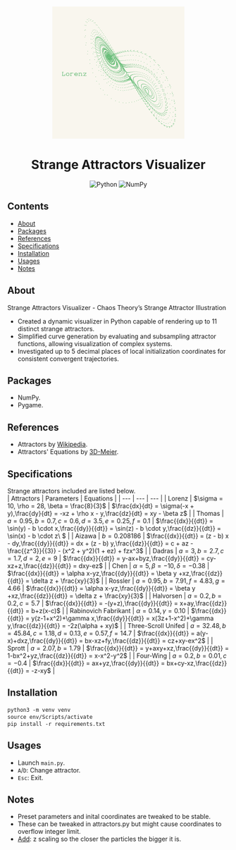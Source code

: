 
<div align="center">


<img src="./thumbnail.png" width="300">

# Strange Attractors Visualizer

![Python](https://img.shields.io/badge/python-3670A0?style=for-the-badge&logo=python&logoColor=ffdd54)
![NumPy](https://img.shields.io/badge/numpy-%23013243.svg?style=for-the-badge&logo=numpy&logoColor=white)

</div> 

## Contents
* [About](#about)
* [Packages](#packages)
* [References](#references)
* [Specifications](#specifications)
* [Installation](#installation)
* [Usages](#usages)
* [Notes](#notes)

<a name="about"></a>
## About
Strange Attractors Visualizer - Chaos Theory’s Strange Attractor Illustration	
- Created a dynamic visualizer in Python capable of rendering up to 11 distinct strange attractors.
- Simplified curve generation by evaluating and subsampling attractor functions, allowing visualization of complex systems.
- Investigated up to 5 decimal places of local initialization coordinates for consistent convergent trajectories. 


<a name="packages"></a>
## Packages
- NumPy.
- Pygame.
  
<a name="references"></a>
## References
- Attractors by [Wikipedia](https://en.wikipedia.org/wiki/Attractor).  
- Attractors' Equations by [3D-Meier](http://www.3d-meier.de/tut19/Seite0.html).
  
<a name="specifications"></a>
## Specifications
Strange attractors included are listed below.  
| Attractors | Parameters | Equations | 
| --- | --- | --- |
| Lorenz | $\sigma = 10, \rho = 28, \beta = \frac{8}{3}$ | $\frac{dx}{dt} = \sigma(-x + y),\frac{dy}{dt} = -xz + \rho x - y,\frac{dz}{dt} = xy - \beta z$ | 
| Thomas | $a = 0.95, b = 0.7, c = 0.6, d = 3.5, e = 0.25, f = 0.1$ | $\frac{{dx}}{{dt}} = \sin(y) - b \cdot x,\frac{{dy}}{{dt}} = \sin(z) - b \cdot y,\frac{{dz}}{{dt}} = \sin(x) - b \cdot z\ $ |
| Aizawa | $b = 0.208186$ | $\frac{{dx}}{{dt}} = (z - b) x - dy,\frac{{dy}}{{dt}} = dx + (z - b) y,\frac{{dz}}{{dt}} = c + az - \frac{{z^3}}{{3}} - (x^2 + y^2)(1 + ez) + fzx^3$ |
| Dadras | $a = 3, b = 2.7, c = 1.7, d = 2, e = 9$ | $\frac{{dx}}{{dt}} = y-ax+byz,\frac{{dy}}{{dt}} = cy-xz+z,\frac{{dz}}{{dt}} = dxy-ez$ |
| Chen | $\alpha = 5, \beta = -10, \delta=-0.38$ | $\frac{{dx}}{{dt}} = \alpha x-yz,\frac{{dy}}{{dt}} = \beta y +xz,\frac{{dz}}{{dt}} = \delta z + \frac{xy}{3}$ |
| Rossler | $a=0.95, b=7.91,f=4.83,g=4.66$ | $\frac{{dx}}{{dt}} = \alpha x-yz,\frac{{dy}}{{dt}} = \beta y +xz,\frac{{dz}}{{dt}} = \delta z + \frac{xy}{3}$ |
| Halvorsen | $a=0.2, b=0.2, c=5.7$ | $\frac{{dx}}{{dt}} = -(y+z),\frac{{dy}}{{dt}} = x+ay,\frac{{dz}}{{dt}} = b+z(x-c)$ |
| Rabinovich Fabrikant | $\alpha = 0.14,\gamma=0.10$ | $\frac{{dx}}{{dt}} = y(z-1+x^2)+\gamma x,\frac{{dy}}{{dt}} = x(3z+1-x^2)+\gamma y,\frac{{dz}}{{dt}} = -2z(\alpha + xy)$ |
| Three-Scroll Unifed | $a=32.48,b=45.84,c=1.18,d=0.13,e=0.57,f=14.7$ | $\frac{{dx}}{{dt}} = a(y-x)+dxz,\frac{{dy}}{{dt}} = bx-xz+fy,\frac{{dz}}{{dt}} = cz+xy-ex^2$ |
| Sprott | $a=2.07,b=1.79$ | $\frac{{dx}}{{dt}} = y+axy+xz,\frac{{dy}}{{dt}} = 1-bx^2+yz,\frac{{dz}}{{dt}} = x-x^2-y^2$ |
| Four-Wing | $a=0.2, b=0.01, c=-0.4$ | $\frac{{dx}}{{dt}} = ax+yz,\frac{{dy}}{{dt}} = bx+cy-xz,\frac{{dz}}{{dt}} = -z-xy$ |


<a name="installation"></a>
## Installation
```
python3 -m venv venv
source env/Scripts/activate
pip install -r requirements.txt
```  

<a name="usages"></a>
## Usages
- Launch ```main.py```.
- ```A```/```D```: Change attractor.
- ```Esc```: Exit.

<a name="notes"></a>
## Notes
- Preset parameters and inital coordinates are tweaked to be stable.
- These can be tweaked in attractors.py but might cause coordinates to overflow integer limit.
- <ins>Add</ins>: z scaling so the closer the particles the bigger it is.
